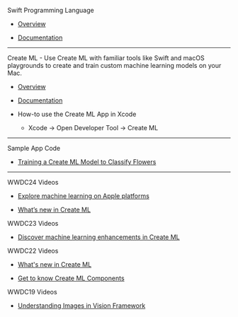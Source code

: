 Swift Programming Language

* [Overview](https://developer.apple.com/swift/)

* [Documentation](https://docs.swift.org/swift-book/documentation/the-swift-programming-language/)

- - - -

Create ML - Use Create ML with familiar tools like Swift and macOS playgrounds to create and train custom machine learning models on your Mac.

 * [Overview](https://developer.apple.com/machine-learning/create-ml/)

 * [Documentation](https://developer.apple.com/documentation/createml/)

 * How-to use the Create ML App in Xcode

   * Xcode -> Open Developer Tool -> Create ML

- - - -

Sample App Code

* [Training a Create ML Model to Classify Flowers](https://developer.apple.com/documentation/vision/training_a_create_ml_model_to_classify_flowers)

- - - -

WWDC24 Videos

* [Explore machine learning on Apple platforms](https://youtu.be/p_hyo2FRil4?si=OoPeFSkNQ5hSHZCv)

* [What’s new in Create ML](https://youtu.be/yjblfqwR37s?si=8IhaG7VAKut7hXCR)

WWDC23 Videos

* [Discover machine learning enhancements in Create ML](https://developer.apple.com/videos/play/wwdc2023/10044)

WWDC22 Videos

* [What's new in Create ML](https://developer.apple.com/videos/play/wwdc2022/110332)

* [Get to know Create ML Components](https://developer.apple.com/videos/play/wwdc2022/10019)

WWDC19 Videos

* [Understanding Images in Vision Framework](https://developer.apple.com/videos/play/wwdc2019/222)
